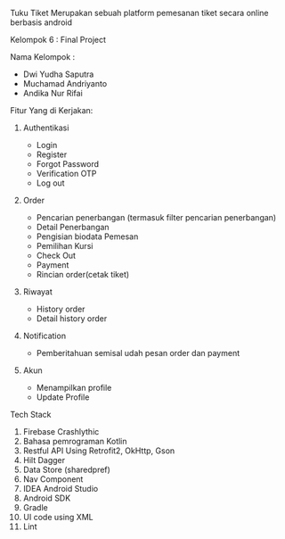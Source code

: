 Tuku Tiket
Merupakan sebuah platform pemesanan tiket secara online berbasis android

Kelompok 6 : Final Project

Nama Kelompok : 

- Dwi Yudha Saputra
- Muchamad Andriyanto
- Andika Nur Rifai

Fitur Yang di Kerjakan:

1. Authentikasi
   - Login
   - Register
   - Forgot Password
   - Verification OTP
   - Log out
     
2. Order
   - Pencarian penerbangan (termasuk filter pencarian penerbangan)
   - Detail Penerbangan
   - Pengisian biodata Pemesan
   - Pemilihan Kursi
   - Check Out
   - Payment
   - Rincian order(cetak tiket)

3. Riwayat
   - History order
   - Detail history order
  
4. Notification
   - Pemberitahuan semisal udah pesan order dan payment

5. Akun
   - Menampilkan profile
   - Update Profile

Tech Stack

1. Firebase Crashlythic
2. Bahasa pemrograman Kotlin
3. Restful API Using Retrofit2, OkHttp, Gson
4. Hilt Dagger
5. Data Store (sharedpref)
6. Nav Component
7. IDEA Android Studio
8. Android SDK
9. Gradle
10. UI code using XML
11. Lint

